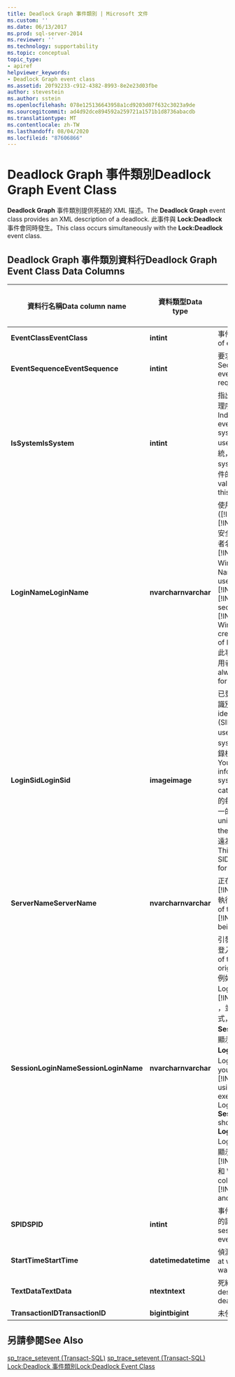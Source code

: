 ```yaml
---
title: Deadlock Graph 事件類別 | Microsoft 文件
ms.custom: ''
ms.date: 06/13/2017
ms.prod: sql-server-2014
ms.reviewer: ''
ms.technology: supportability
ms.topic: conceptual
topic_type:
- apiref
helpviewer_keywords:
- Deadlock Graph event class
ms.assetid: 20f92233-c912-4382-8993-8e2e23d03fbe
author: stevestein
ms.author: sstein
ms.openlocfilehash: 078e125136643958a1cd9203d07f632c3023a9de
ms.sourcegitcommit: ad4d92dce894592a259721a1571b1d8736abacdb
ms.translationtype: MT
ms.contentlocale: zh-TW
ms.lasthandoff: 08/04/2020
ms.locfileid: "87606866"
---
```

# <a name="deadlock-graph-event-class"></a><span data-ttu-id="f187e-102">Deadlock Graph 事件類別</span><span class="sxs-lookup"><span data-stu-id="f187e-102">Deadlock Graph Event Class</span></span>
  <span data-ttu-id="f187e-103">**Deadlock Graph** 事件類別提供死結的 XML 描述。</span><span class="sxs-lookup"><span data-stu-id="f187e-103">The **Deadlock Graph** event class provides an XML description of a deadlock.</span></span> <span data-ttu-id="f187e-104">此事件與 **Lock:Deadlock** 事件會同時發生。</span><span class="sxs-lookup"><span data-stu-id="f187e-104">This class occurs simultaneously with the **Lock:Deadlock** event class.</span></span>  
  
## <a name="deadlock-graph-event-class-data-columns"></a><span data-ttu-id="f187e-105">Deadlock Graph 事件類別資料行</span><span class="sxs-lookup"><span data-stu-id="f187e-105">Deadlock Graph Event Class Data Columns</span></span>  
  
|<span data-ttu-id="f187e-106">資料行名稱</span><span class="sxs-lookup"><span data-stu-id="f187e-106">Data column name</span></span>|<span data-ttu-id="f187e-107">資料類型</span><span class="sxs-lookup"><span data-stu-id="f187e-107">Data type</span></span>|<span data-ttu-id="f187e-108">描述</span><span class="sxs-lookup"><span data-stu-id="f187e-108">Description</span></span>|<span data-ttu-id="f187e-109">資料行識別碼</span><span class="sxs-lookup"><span data-stu-id="f187e-109">Column ID</span></span>|<span data-ttu-id="f187e-110">可篩選</span><span class="sxs-lookup"><span data-stu-id="f187e-110">Filterable</span></span>|  
|----------------------|---------------|-----------------|---------------|----------------|  
|<span data-ttu-id="f187e-111">**EventClass**</span><span class="sxs-lookup"><span data-stu-id="f187e-111">**EventClass**</span></span>|<span data-ttu-id="f187e-112">**int**</span><span class="sxs-lookup"><span data-stu-id="f187e-112">**int**</span></span>|<span data-ttu-id="f187e-113">事件類別 = 148。</span><span class="sxs-lookup"><span data-stu-id="f187e-113">Type of event = 148.</span></span>|<span data-ttu-id="f187e-114">27</span><span class="sxs-lookup"><span data-stu-id="f187e-114">27</span></span>|<span data-ttu-id="f187e-115">否</span><span class="sxs-lookup"><span data-stu-id="f187e-115">No</span></span>|  
|<span data-ttu-id="f187e-116">**EventSequence**</span><span class="sxs-lookup"><span data-stu-id="f187e-116">**EventSequence**</span></span>|<span data-ttu-id="f187e-117">**int**</span><span class="sxs-lookup"><span data-stu-id="f187e-117">**int**</span></span>|<span data-ttu-id="f187e-118">要求中的給定事件順序。</span><span class="sxs-lookup"><span data-stu-id="f187e-118">Sequence of a given event within the request.</span></span>|<span data-ttu-id="f187e-119">51</span><span class="sxs-lookup"><span data-stu-id="f187e-119">51</span></span>|<span data-ttu-id="f187e-120">否</span><span class="sxs-lookup"><span data-stu-id="f187e-120">No</span></span>|  
|<span data-ttu-id="f187e-121">**IsSystem**</span><span class="sxs-lookup"><span data-stu-id="f187e-121">**IsSystem**</span></span>|<span data-ttu-id="f187e-122">**int**</span><span class="sxs-lookup"><span data-stu-id="f187e-122">**int**</span></span>|<span data-ttu-id="f187e-123">指出事件是發生在系統處理序或使用者處理序。</span><span class="sxs-lookup"><span data-stu-id="f187e-123">Indicates whether the event occurred on a system process or a user process.</span></span> <span data-ttu-id="f187e-124">1 = 系統，0 = 使用者。</span><span class="sxs-lookup"><span data-stu-id="f187e-124">1 = system, 0 = user.</span></span> <span data-ttu-id="f187e-125">此事件的值永遠為 1。</span><span class="sxs-lookup"><span data-stu-id="f187e-125">This value is always 1 for this event.</span></span>|<span data-ttu-id="f187e-126">60</span><span class="sxs-lookup"><span data-stu-id="f187e-126">60</span></span>|<span data-ttu-id="f187e-127">是</span><span class="sxs-lookup"><span data-stu-id="f187e-127">Yes</span></span>|  
|<span data-ttu-id="f187e-128">**LoginName**</span><span class="sxs-lookup"><span data-stu-id="f187e-128">**LoginName**</span></span>|<span data-ttu-id="f187e-129">**nvarchar**</span><span class="sxs-lookup"><span data-stu-id="f187e-129">**nvarchar**</span></span>|<span data-ttu-id="f187e-130">使用者的登入名稱 ([!INCLUDE[msCoName](../../includes/msconame-md.md)] [!INCLUDE[ssNoVersion](../../includes/ssnoversion-md.md)] 安全性登入或「網域\使用者名稱」格式的 [!INCLUDE[msCoName](../../includes/msconame-md.md)] Windows 登入認證)。</span><span class="sxs-lookup"><span data-stu-id="f187e-130">Name of the login of the user (either the [!INCLUDE[msCoName](../../includes/msconame-md.md)] [!INCLUDE[ssNoVersion](../../includes/ssnoversion-md.md)] security login or the [!INCLUDE[msCoName](../../includes/msconame-md.md)] Windows login credentials in the form of DOMAIN\username).</span></span> <span data-ttu-id="f187e-131">此事件的值永遠為系統使用者。</span><span class="sxs-lookup"><span data-stu-id="f187e-131">This value is always the system user for this event.</span></span>|<span data-ttu-id="f187e-132">11</span><span class="sxs-lookup"><span data-stu-id="f187e-132">11</span></span>|<span data-ttu-id="f187e-133">是</span><span class="sxs-lookup"><span data-stu-id="f187e-133">Yes</span></span>|  
|<span data-ttu-id="f187e-134">**LoginSid**</span><span class="sxs-lookup"><span data-stu-id="f187e-134">**LoginSid**</span></span>|<span data-ttu-id="f187e-135">**image**</span><span class="sxs-lookup"><span data-stu-id="f187e-135">**image**</span></span>|<span data-ttu-id="f187e-136">已登入之使用者的安全性識別碼 (SID)。</span><span class="sxs-lookup"><span data-stu-id="f187e-136">Security identification number (SID) of the logged-in user.</span></span> <span data-ttu-id="f187e-137">您可以在 sys.server_principals 目錄檢視中找到這項資訊。</span><span class="sxs-lookup"><span data-stu-id="f187e-137">You can find this information in the sys.server_principals catalog view.</span></span> <span data-ttu-id="f187e-138">伺服器上的每一個登入之 SID 是唯一的。</span><span class="sxs-lookup"><span data-stu-id="f187e-138">Each SID is unique for each login in the server.</span></span> <span data-ttu-id="f187e-139">此事件的值永遠為系統使用者的 SID。</span><span class="sxs-lookup"><span data-stu-id="f187e-139">This value is always the SID of the system user for this event.</span></span>|<span data-ttu-id="f187e-140">41</span><span class="sxs-lookup"><span data-stu-id="f187e-140">41</span></span>|<span data-ttu-id="f187e-141">是</span><span class="sxs-lookup"><span data-stu-id="f187e-141">Yes</span></span>|  
|<span data-ttu-id="f187e-142">**ServerName**</span><span class="sxs-lookup"><span data-stu-id="f187e-142">**ServerName**</span></span>|<span data-ttu-id="f187e-143">**nvarchar**</span><span class="sxs-lookup"><span data-stu-id="f187e-143">**nvarchar**</span></span>|<span data-ttu-id="f187e-144">正在追蹤之 [!INCLUDE[ssNoVersion](../../includes/ssnoversion-md.md)] 執行個體的名稱。</span><span class="sxs-lookup"><span data-stu-id="f187e-144">Name of the instance of [!INCLUDE[ssNoVersion](../../includes/ssnoversion-md.md)] being traced.</span></span>|<span data-ttu-id="f187e-145">26</span><span class="sxs-lookup"><span data-stu-id="f187e-145">26</span></span>|<span data-ttu-id="f187e-146">否</span><span class="sxs-lookup"><span data-stu-id="f187e-146">No</span></span>|  
|<span data-ttu-id="f187e-147">**SessionLoginName**</span><span class="sxs-lookup"><span data-stu-id="f187e-147">**SessionLoginName**</span></span>|<span data-ttu-id="f187e-148">**nvarchar**</span><span class="sxs-lookup"><span data-stu-id="f187e-148">**nvarchar**</span></span>|<span data-ttu-id="f187e-149">引發工作階段之使用者的登入名稱。</span><span class="sxs-lookup"><span data-stu-id="f187e-149">Login name of the user who originated the session.</span></span> <span data-ttu-id="f187e-150">例如，如果您使用 Login1 連接到 [!INCLUDE[ssNoVersion](../../includes/ssnoversion-md.md)] ，並以 Login2 執行陳述式，則 **SessionLoginName** 將顯示 Login1 而 **LoginName** 則顯示 Login2。</span><span class="sxs-lookup"><span data-stu-id="f187e-150">For example, if you connect to [!INCLUDE[ssNoVersion](../../includes/ssnoversion-md.md)] using Login1 and execute a statement as Login2, **SessionLoginName** shows Login1 and **LoginName** shows Login2.</span></span> <span data-ttu-id="f187e-151">此資料行將同時顯示 [!INCLUDE[ssNoVersion](../../includes/ssnoversion-md.md)] 和 Windows 登入。</span><span class="sxs-lookup"><span data-stu-id="f187e-151">This column displays both [!INCLUDE[ssNoVersion](../../includes/ssnoversion-md.md)] and Windows logins.</span></span>|<span data-ttu-id="f187e-152">64</span><span class="sxs-lookup"><span data-stu-id="f187e-152">64</span></span>|<span data-ttu-id="f187e-153">是</span><span class="sxs-lookup"><span data-stu-id="f187e-153">Yes</span></span>|  
|<span data-ttu-id="f187e-154">**SPID**</span><span class="sxs-lookup"><span data-stu-id="f187e-154">**SPID**</span></span>|<span data-ttu-id="f187e-155">**int**</span><span class="sxs-lookup"><span data-stu-id="f187e-155">**int**</span></span>|<span data-ttu-id="f187e-156">事件發生所在之工作階段的識別碼。</span><span class="sxs-lookup"><span data-stu-id="f187e-156">ID of the session on which the event occurred.</span></span>|<span data-ttu-id="f187e-157">12</span><span class="sxs-lookup"><span data-stu-id="f187e-157">12</span></span>|<span data-ttu-id="f187e-158">是</span><span class="sxs-lookup"><span data-stu-id="f187e-158">Yes</span></span>|  
|<span data-ttu-id="f187e-159">**StartTime**</span><span class="sxs-lookup"><span data-stu-id="f187e-159">**StartTime**</span></span>|<span data-ttu-id="f187e-160">**datetime**</span><span class="sxs-lookup"><span data-stu-id="f187e-160">**datetime**</span></span>|<span data-ttu-id="f187e-161">偵測到死結的時間。</span><span class="sxs-lookup"><span data-stu-id="f187e-161">Time at which the deadlock was detected.</span></span>|<span data-ttu-id="f187e-162">14</span><span class="sxs-lookup"><span data-stu-id="f187e-162">14</span></span>|<span data-ttu-id="f187e-163">是</span><span class="sxs-lookup"><span data-stu-id="f187e-163">Yes</span></span>|  
|<span data-ttu-id="f187e-164">**TextData**</span><span class="sxs-lookup"><span data-stu-id="f187e-164">**TextData**</span></span>|<span data-ttu-id="f187e-165">**ntext**</span><span class="sxs-lookup"><span data-stu-id="f187e-165">**ntext**</span></span>|<span data-ttu-id="f187e-166">死結的 XML 描述。</span><span class="sxs-lookup"><span data-stu-id="f187e-166">XML description of the deadlock.</span></span>|<span data-ttu-id="f187e-167">1</span><span class="sxs-lookup"><span data-stu-id="f187e-167">1</span></span>|<span data-ttu-id="f187e-168">是</span><span class="sxs-lookup"><span data-stu-id="f187e-168">Yes</span></span>|  
|<span data-ttu-id="f187e-169">**TransactionID**</span><span class="sxs-lookup"><span data-stu-id="f187e-169">**TransactionID**</span></span>|<span data-ttu-id="f187e-170">**bigint**</span><span class="sxs-lookup"><span data-stu-id="f187e-170">**bigint**</span></span>|<span data-ttu-id="f187e-171">未使用。</span><span class="sxs-lookup"><span data-stu-id="f187e-171">Not used.</span></span>|<span data-ttu-id="f187e-172">4</span><span class="sxs-lookup"><span data-stu-id="f187e-172">4</span></span>|<span data-ttu-id="f187e-173">是</span><span class="sxs-lookup"><span data-stu-id="f187e-173">Yes</span></span>|  
  
## <a name="see-also"></a><span data-ttu-id="f187e-174">另請參閱</span><span class="sxs-lookup"><span data-stu-id="f187e-174">See Also</span></span>  
 <span data-ttu-id="f187e-175">[sp_trace_setevent &#40;Transact-SQL&#41;](/sql/relational-databases/system-stored-procedures/sp-trace-setevent-transact-sql) </span><span class="sxs-lookup"><span data-stu-id="f187e-175">[sp_trace_setevent &#40;Transact-SQL&#41;](/sql/relational-databases/system-stored-procedures/sp-trace-setevent-transact-sql) </span></span>  
 [<span data-ttu-id="f187e-176">Lock:Deadlock 事件類別</span><span class="sxs-lookup"><span data-stu-id="f187e-176">Lock:Deadlock Event Class</span></span>](lock-deadlock-event-class.md)  
  
  
